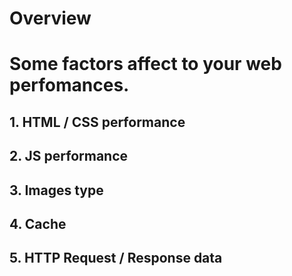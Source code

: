 # Overview

# Some factors affect to your web perfomances.

## 1. HTML / CSS performance

## 2. JS performance

## 3. Images type

## 4. Cache

## 5. HTTP Request / Response data